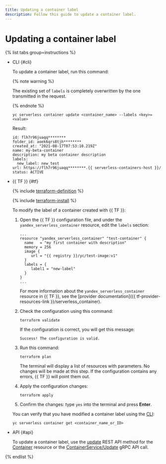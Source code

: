 ```yaml
---
title: Updating a container label
description: Follow this guide to update a container label.
---
```


# Updating a container label

{% list tabs group=instructions %}

- CLI {#cli}

   To update a container label, run this command:

   {% note warning %}

   The existing set of `labels` is completely overwritten by the one transmitted in the request.

   {% endnote %}

   ```
   yc serverless container update <container_name> --labels <key>=<value>
   ```

   Result:

   ```
   id: flh7r96juaqq********
   folder_id: aoek6qrs8tjh********
   created_at: "2021-08-17T07:53:10.219Z"
   name: my-beta-container
   description: my beta container description
   labels:
     new_label: new_test
   url: https://flh7r96juaqq********.{{ serverless-containers-host }}/
   status: ACTIVE
   ```

- {{ TF }} {#tf}

   {% include [terraform-definition](../../_tutorials/_tutorials_includes/terraform-definition.md) %}

   {% include [terraform-install](../../_includes/terraform-install.md) %}

   To modify the label of a container created with {{ TF }}:

   1. Open the {{ TF }} configuration file, and under the `yandex_serverless_container` resource, edit the `labels` section:

      ```hcl
      ...
      resource "yandex_serverless_container" "test-container" {
        name   = "my first container with description"
        memory = 256
        image {
           url = "{{ registry }}/yc/test-image:v1"
        }
        labels = {
           label1 = "new-label"
        }
      }
      ...
      ```

      For more information about the `yandex_serverless_container` resource in {{ TF }}, see the [provider documentation]({{ tf-provider-resources-link }}/serverless_container).

   1. Check the configuration using this command:
      ```
      terraform validate
      ```

      If the configuration is correct, you will get this message:

      ```
      Success! The configuration is valid.
      ```

   1. Run this command:
      ```
      terraform plan
      ```

      The terminal will display a list of resources with parameters. No changes will be made at this step. If the configuration contains any errors, {{ TF }} will point them out.

   1. Apply the configuration changes:
      ```
      terraform apply
      ```

   1. Confirm the changes: type `yes` into the terminal and press **Enter**.

   You can verify that you have modified a container label using the [CLI](../../cli/):

   ```
   yc serverless container get <container_name_or_ID>
   ```

- API {#api}

   To update a container label, use the [update](../containers/api-ref/Container/update.md) REST API method for the [Container](../containers/api-ref/Container/index.md) resource or the [ContainerService/Update](../containers/api-ref/grpc/container_service.md#Update) gRPC API call.

{% endlist %}
